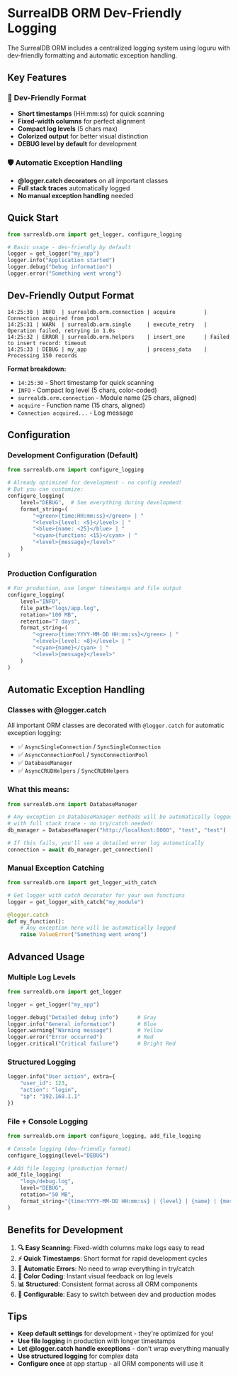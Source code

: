 # SurrealDB ORM Dev-Friendly Logging

The SurrealDB ORM includes a centralized logging system using loguru with dev-friendly formatting and automatic exception handling.

## Key Features

### 🎨 **Dev-Friendly Format**
- **Short timestamps** (HH:mm:ss) for quick scanning
- **Fixed-width columns** for perfect alignment
- **Compact log levels** (5 chars max)
- **Colorized output** for better visual distinction
- **DEBUG level by default** for development

### 🛡️ **Automatic Exception Handling**
- **@logger.catch decorators** on all important classes
- **Full stack traces** automatically logged
- **No manual exception handling** needed

## Quick Start

```python
from surrealdb.orm import get_logger, configure_logging

# Basic usage - dev-friendly by default
logger = get_logger("my_app")
logger.info("Application started")
logger.debug("Debug information")
logger.error("Something went wrong")
```

## Dev-Friendly Output Format

```
14:25:30 | INFO  | surrealdb.orm.connection | acquire         | Connection acquired from pool
14:25:31 | WARN  | surrealdb.orm.single     | execute_retry   | Operation failed, retrying in 1.0s
14:25:32 | ERROR | surrealdb.orm.helpers    | insert_one      | Failed to insert record: timeout
14:25:33 | DEBUG | my_app                   | process_data    | Processing 150 records
```

**Format breakdown:**
- `14:25:30` - Short timestamp for quick scanning
- `INFO` - Compact log level (5 chars, color-coded)
- `surrealdb.orm.connection` - Module name (25 chars, aligned)
- `acquire` - Function name (15 chars, aligned)
- `Connection acquired...` - Log message

## Configuration

### Development Configuration (Default)
```python
from surrealdb.orm import configure_logging

# Already optimized for development - no config needed!
# But you can customize:
configure_logging(
    level="DEBUG",  # See everything during development
    format_string=(
        "<green>{time:HH:mm:ss}</green> | "
        "<level>{level: <5}</level> | "
        "<blue>{name: <25}</blue> | "
        "<cyan>{function: <15}</cyan> | "
        "<level>{message}</level>"
    )
)
```

### Production Configuration
```python
# For production, use longer timestamps and file output
configure_logging(
    level="INFO",
    file_path="logs/app.log",
    rotation="100 MB",
    retention="7 days",
    format_string=(
        "<green>{time:YYYY-MM-DD HH:mm:ss}</green> | "
        "<level>{level: <8}</level> | "
        "<cyan>{name}</cyan> | "
        "<level>{message}</level>"
    )
)
```

## Automatic Exception Handling

### Classes with @logger.catch

All important ORM classes are decorated with `@logger.catch` for automatic exception logging:

- ✅ `AsyncSingleConnection` / `SyncSingleConnection`
- ✅ `AsyncConnectionPool` / `SyncConnectionPool` 
- ✅ `DatabaseManager`
- ✅ `AsyncCRUDHelpers` / `SyncCRUDHelpers`

### What this means:

```python
from surrealdb.orm import DatabaseManager

# Any exception in DatabaseManager methods will be automatically logged
# with full stack trace - no try/catch needed!
db_manager = DatabaseManager("http://localhost:8000", "test", "test")

# If this fails, you'll see a detailed error log automatically
connection = await db_manager.get_connection()
```

### Manual Exception Catching

```python
from surrealdb.orm import get_logger_with_catch

# Get logger with catch decorator for your own functions
logger = get_logger_with_catch("my_module")

@logger.catch
def my_function():
    # Any exception here will be automatically logged
    raise ValueError("Something went wrong")
```

## Advanced Usage

### Multiple Log Levels
```python
from surrealdb.orm import get_logger

logger = get_logger("my_app")

logger.debug("Detailed debug info")      # Gray
logger.info("General information")       # Blue  
logger.warning("Warning message")        # Yellow
logger.error("Error occurred")           # Red
logger.critical("Critical failure")      # Bright Red
```

### Structured Logging
```python
logger.info("User action", extra={
    "user_id": 123,
    "action": "login",
    "ip": "192.168.1.1"
})
```

### File + Console Logging
```python
from surrealdb.orm import configure_logging, add_file_logging

# Console logging (dev-friendly format)
configure_logging(level="DEBUG")

# Add file logging (production format)
add_file_logging(
    "logs/debug.log",
    level="DEBUG",
    rotation="50 MB",
    format_string="{time:YYYY-MM-DD HH:mm:ss} | {level} | {name} | {message}"
)
```

## Benefits for Development

1. **🔍 Easy Scanning**: Fixed-width columns make logs easy to read
2. **⚡ Quick Timestamps**: Short format for rapid development cycles  
3. **🎯 Automatic Errors**: No need to wrap everything in try/catch
4. **🌈 Color Coding**: Instant visual feedback on log levels
5. **📊 Structured**: Consistent format across all ORM components
6. **🔧 Configurable**: Easy to switch between dev and production modes

## Tips

- **Keep default settings** for development - they're optimized for you!
- **Use file logging** in production with longer timestamps
- **Let @logger.catch handle exceptions** - don't wrap everything manually
- **Use structured logging** for complex data
- **Configure once** at app startup - all ORM components will use it